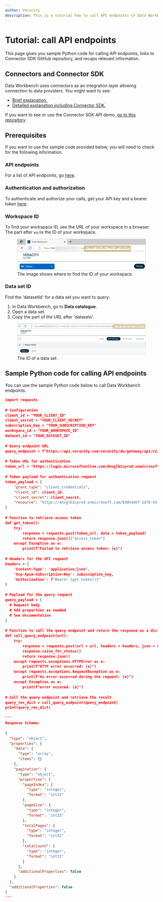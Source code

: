 ```yaml
---
author: Veracity
description: This is a tutorial how to call API endpoints of Data Workbench with sample Python code.
---
```

# Tutorial: call API endpoints
This page gives you sample Python code for calling API endpoints, links to Connector SDK GitHub repository, and recaps relevant information.

## Connectors and Connector SDK
Data Workbench uses connectors as an integration layer allowing connection to data providers. You might want to see:
* [Brief explanation.](https://developer.veracity.com/docs/section/dataworkbench/dataworkbench#connectors-and-connections)
* [Detailed explanation including Connector SDK.](https://view.officeapps.live.com/op/view.aspx?src=https%3A%2F%2Fraw.githubusercontent.com%2Fveracity%2FData-Workbench-Connector%2Fmain%2FConnector%2520SDK.docx&wdOrigin=BROWSELINK)

If you want to see or use the Connector SDK API demo, [go to this repository](https://github.com/veracity/Data-Workbench-Connector/tree/main).

## Prerequisites
If you want to use the sample code provided below, you will need to check for the following information.

### API endpoints
For a list of API endpoints, go [here](apiendpoints.md).

### Authentication and authorization
To authenticate and authorize your calls, get your API key and a bearer token [here](authentication.md).

### Workspace ID
To find your workspace ID, see the URL of your workspace in a browser. The part after ```ws/```is the ID of your workspace.
<figure>
	<img src="../assets/workspaceid.png"/>
	<figcaption>The image shows where to find the ID of your workspace.</figcaption>
</figure>

### Data set ID
Find the 'datasetId' for a data set you want to query:
1. In Data Workbench, go to **Data catalogue**.
2. Open a data set.
3. Copy the part of the URL after 'datasets'.

<figure>
	<img src="../assets/datasetid.png"/>
	<figcaption>The ID of a data set .</figcaption>
</figure>

## Sample Python code for calling API endpoints
You can use the sample Python code below to call Data Workbench endpoints.
```json
import requests

# Configuration
client_id = "YOUR_CLIENT_ID"
client_secret = "YOUR_CLIENT_SECRET"
subscription_key = "YOUR_SUBSCRIPTION_KEY"
workspace_id = "YOUR_WORKSPACE_ID"
dataset_id = "YOUR_DATASET_ID"

# Query endpoint URL    
query_endpoint = f"https://api.veracity.com/veracity/dw/gateway/api/v2/workspaces/{workspace_id}/datasets/{dataset_id}/query"

# Token URL for authentication 
token_url = "https://login.microsoftonline.com/dnvglb2cprod.onmicrosoft.com/oauth2/token"

# Token payload for authentication request
token_payload = {
    "grant_type": "client_credentials",
    "client_id": client_id,
    "client_secret": client_secret,
    "resource": "https://dnvglb2cprod.onmicrosoft.com/83054ebf-1d7b-43f5-82ad-b2bde84d7b75"
}

# Function to retrieve access token
def get_token():
    try:
        response = requests.post(token_url, data = token_payload)
        return response.json()["access_token"]
    except Exception as e:
        print(f"Failed to retrieve access token: {e}")

# Headers for the API request    
headers = {
    'Content-Type': 'application/json',
    'Ocp-Apim-Subscription-Key': subscription_key,
    'Authorization': f"Bearer {get_token()}"
}

# Payload for the query request
query_payload = {
  # Request body
  # Add properties as needed
  # See documentation 
}

# Function to call the query endpoint and return the response as a dictionary object
def call_query_endpoint(url):
    try:
        response = requests.post(url = url, headers = headers, json = query_payload)
        response.raise_for_status()
        return response.json()
    except requests.exceptions.HTTPError as e:
        print(f"HTTP error occurred: {e}")
    except requests.exceptions.RequestException as e:
        print(f"An error occurred during the request: {e}")
    except Exception as e:
        print(f"error occured: {e}")

# Call the query endpoint and retrieve the result
query_res_dict = call_query_endpoint(query_endpoint)
print(query_res_dict)

''' 
Response Schema:

{
  "type": "object",
  "properties": {
    "data": {
      "type": "array",
      "items": {}
    },
    "pagination": {
      "type": "object",
      "properties": {
        "pageIndex": {
          "type": "integer",
          "format": "int32"
        },
        "pageSize": {
          "type": "integer",
          "format": "int32"
        },
        "totalPages": {
          "type": "integer",
          "format": "int32"
        },
        "totalCount": {
          "type": "integer",
          "format": "int32"
        }
      },
      "additionalProperties": false
    }
  },
  "additionalProperties": false
}
'''
```
